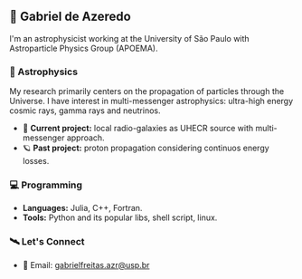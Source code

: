 ## 📡 Gabriel de Azeredo

I'm an astrophysicist working at the University of São Paulo with Astroparticle Physics Group (APOEMA).

### 🌌 Astrophysics

My research primarily centers on the propagation of particles through the Universe. I have interest in multi-messenger astrophysics: ultra-high energy cosmic rays, gamma rays and neutrinos.

- 🔭 **Current project:** local radio-galaxies as UHECR source with multi-messenger approach.
- 🪐 **Past project:** proton propagation considering continuos energy losses.

### 💻 Programming

- **Languages:** Julia, C++, Fortran.
- **Tools:** Python and its popular libs, shell script, linux.

### 🛰️ Let's Connect

- 📧 Email: gabrielfreitas.azr@usp.br
